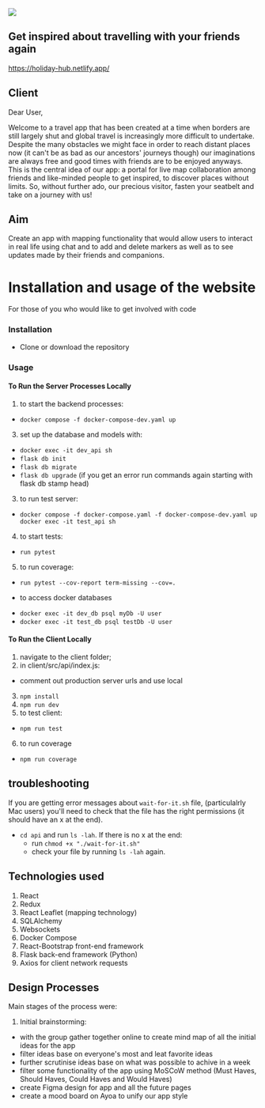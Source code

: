 <img src="https://i.imgur.com/KvFHW2R.png">

## Get inspired about travelling with your friends again
https://holiday-hub.netlify.app/

## Client

Dear User,

Welcome to a travel app that has been created at a time when borders are still largely shut and global travel is increasingly more difficult to undertake. Despite the many obstacles we might face in order to reach distant places now (it can't be as bad as our ancestors' journeys though) our imaginations are always free and good times with friends are to be enjoyed anyways. This is the central idea of our app: a portal for live map collaboration among friends and like-minded people to get inspired, to discover places without limits. So, without further ado, our precious visitor, fasten your seatbelt and take on a journey with us! 

## Aim
Create an app with mapping functionality that would allow users to interact in real life using chat and to add and delete markers as well as to see updates made by their friends and companions.

# Installation and usage of the website

For those of you who would like to get involved with code
### Installation

- Clone or download the repository

### Usage

#### To Run the Server Processes Locally
1) to start the backend processes:
- `docker compose -f docker-compose-dev.yaml up`
3) set up the database and models with: 
- `docker exec -it dev_api sh`
- `flask db init`
- `flask db migrate`
- `flask db upgrade`
(if you get an error run commands again starting with flask db stamp head)
3) to run test server:
- `docker compose -f docker-compose.yaml -f docker-compose-dev.yaml up docker exec -it test_api sh`
4) to start tests:
- `run pytest`
5) to run coverage:
- `run pytest --cov-report term-missing --cov=.`

* to access docker databases
- `docker exec -it dev_db psql myDb -U user`
- `docker exec -it test_db psql testDb -U user`

#### To Run the Client Locally
1) navigate to the client folder;
2) in client/src/api/index.js:
- comment out production server urls and use local
3) `npm install`
4) `npm run dev`
5) to test client:
- `npm run test`
6) to run coverage
- `npm run coverage`

## troubleshooting
If you are getting error messages about `wait-for-it.sh` file, (particulalrly Mac users) you'll need to check that the file has the right permissions (it should have an x at the end).
- `cd api` and run `ls -lah`. If there is no x at the end:
	- run `chmod +x "./wait-for-it.sh"` 
	- check your file by running `ls -lah` again.

## Technologies used

1. React
2. Redux
3. React Leaflet (mapping technology)
4. SQLAlchemy
5. Websockets
6. Docker Compose
7. React-Bootstrap front-end framework
8. Flask back-end framework (Python)
9. Axios for client network requests

## Design Processes

Main stages of the process were:
1. Initial brainstorming:
- with the group gather together online to create mind map of all the initial ideas for the app
- filter ideas base on everyone's most and leat favorite ideas
- further scrutinise ideas base on what was possible to achive in a week
- filter some functionality of the app using MoSCoW method (Must Haves, Should Haves, Could Haves and Would Haves)
- create Figma design for app and all the future pages
- create a mood board on Ayoa to unify our app style
